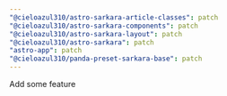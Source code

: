```yaml
---
"@cieloazul310/astro-sarkara-article-classes": patch
"@cieloazul310/astro-sarkara-components": patch
"@cieloazul310/astro-sarkara-layout": patch
"@cieloazul310/astro-sarkara": patch
"astro-app": patch
"@cieloazul310/panda-preset-sarkara-base": patch
---
```


Add some feature
